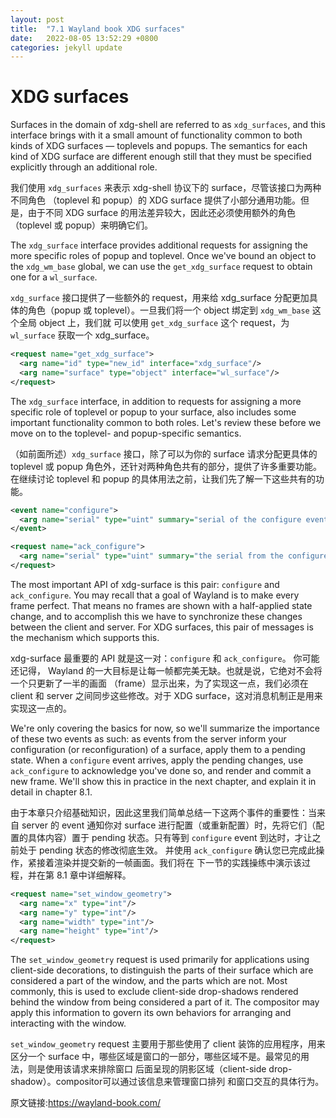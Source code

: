 ```yaml
---
layout: post
title:  "7.1 Wayland book XDG surfaces"
date:   2022-08-05 13:52:29 +0800
categories: jekyll update
---
```

# XDG surfaces

Surfaces in the domain of xdg-shell are referred to as `xdg_surfaces`, and this
interface brings with it a small amount of functionality common to both kinds of
XDG surfaces &mdash; toplevels and popups. The semantics for each kind of XDG
surface are different enough still that they must be specified explicitly
through an additional role.

我们使用 `xdg_surfaces` 来表示 xdg-shell 协议下的 surface，尽管该接口为两种不同角色
（toplevel 和 popup）的 XDG surface 提供了小部分通用功能。但是，由于不同 XDG surface
的用法差异较大，因此还必须使用额外的角色（toplevel 或 popup）来明确它们。

The `xdg_surface` interface provides additional requests for assigning the more
specific roles of popup and toplevel. Once we've bound an object to the
`xdg_wm_base` global, we can use the `get_xdg_surface` request to obtain one for
a `wl_surface`.

`xdg_surface` 接口提供了一些额外的 request，用来给 xdg_surface 分配更加具体的角色（popup 
或 toplevel）。一旦我们将一个 object 绑定到 `xdg_wm_base` 这个全局 object 上，我们就
可以使用 `get_xdg_surface` 这个 request，为 `wl_surface` 获取一个 xdg_surface。

```xml
<request name="get_xdg_surface">
  <arg name="id" type="new_id" interface="xdg_surface"/>
  <arg name="surface" type="object" interface="wl_surface"/>
</request>
```

The `xdg_surface` interface, in addition to requests for assigning a more
specific role of toplevel or popup to your surface, also includes some important
functionality common to both roles. Let's review these before we move on to the
toplevel- and popup-specific semantics.

（如前面所述）`xdg_surface` 接口，除了可以为你的 surface 请求分配更具体的 toplevel
或 popup 角色外，还针对两种角色共有的部分，提供了许多重要功能。在继续讨论 toplevel
和 popup 的具体用法之前，让我们先了解一下这些共有的功能。

```xml
<event name="configure">
  <arg name="serial" type="uint" summary="serial of the configure event"/>
</event>

<request name="ack_configure">
  <arg name="serial" type="uint" summary="the serial from the configure event"/>
</request>
```

The most important API of xdg-surface is this pair: `configure` and
`ack_configure`. You may recall that a goal of Wayland is to make every frame
perfect. That means no frames are shown with a half-applied state change, and to
accomplish this we have to synchronize these changes between the client and
server. For XDG surfaces, this pair of messages is the mechanism which supports
this.

xdg-surface 最重要的 API 就是这一对：`configure` 和 `ack_configure`。 你可能还记得，
Wayland 的一大目标是让每一帧都完美无缺。也就是说，它绝对不会将一个只更新了一半的画面
（frame）显示出来，为了实现这一点，我们必须在 client 和 server 之间同步这些修改。对于
XDG surface，这对消息机制正是用来实现这一点的。

We're only covering the basics for now, so we'll summarize the importance of
these two events as such: as events from the server inform your configuration
(or reconfiguration) of a surface, apply them to a pending state. When a
`configure` event arrives, apply the pending changes, use `ack_configure` to
acknowledge you've done so, and render and commit a new frame. We'll show this
in practice in the next chapter, and explain it in detail in chapter 8.1.

由于本章只介绍基础知识，因此这里我们简单总结一下这两个事件的重要性：当来自 server
的 event 通知你对 surface 进行配置（或重新配置）时，先将它们（配置的具体内容）置于 pending
状态。只有等到 `configure`  event 到达时，才让之前处于 pending 状态的修改彻底生效。
并使用 `ack_configure` 确认您已完成此操作，紧接着渲染并提交新的一帧画面。我们将在
下一节的实践操练中演示该过程，并在第 8.1 章中详细解释。

```xml
<request name="set_window_geometry">
  <arg name="x" type="int"/>
  <arg name="y" type="int"/>
  <arg name="width" type="int"/>
  <arg name="height" type="int"/>
</request>
```

The `set_window_geometry` request is used primarily for applications using
client-side decorations, to distinguish the parts of their surface which are
considered a part of the window, and the parts which are not. Most commonly,
this is used to exclude client-side drop-shadows rendered behind the window from
being considered a part of it. The compositor may apply this information to
govern its own behaviors for arranging and interacting with the window.

`set_window_geometry` request 主要用于那些使用了 client 装饰的应用程序，用来区分一个
surface 中，哪些区域是窗口的一部分，哪些区域不是。最常见的用法，则是使用该请求来排除窗口
后面呈现的阴影区域（client-side drop-shadow）。compositor可以通过该信息来管理窗口排列
和窗口交互的具体行为。

原文链接:https://wayland-book.com/
